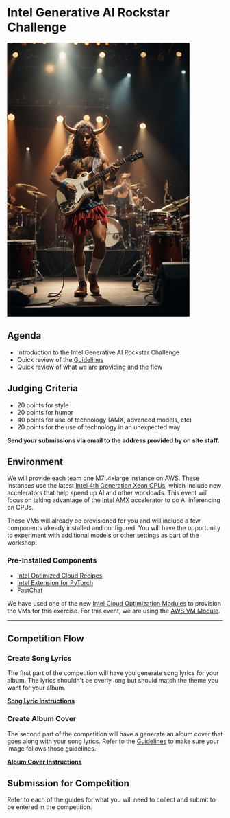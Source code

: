 # Intel Generative AI Rockstar Challenge

![Generative AI Rockstar](images/ai-rockstar.png)

## Agenda

- Introduction to the Intel Generative AI Rockstar Challenge
- Quick review of the [Guidelines](guidelines.md)
- Quick review of what we are providing and the flow

## Judging Criteria

- 20 points for style
- 20 points for humor
- 40 points for use of technology (AMX, advanced models, etc)
- 20 points for the use of technology in an unexpected way

**Send your submissions via email to the address provided by on site staff.**

## Environment

We will provide each team one M7i.4xlarge instance on AWS. These instances use the latest [Intel 4th Generation Xeon CPUs](https://www.intel.com/content/www/us/en/products/docs/processors/xeon-accelerated/4th-gen-xeon-scalable-processors.html), which include new accelerators that help speed up AI and other workloads. This event will focus on taking advantage of the [Intel AMX](https://www.intel.com/content/www/us/en/products/docs/accelerator-engines/advanced-matrix-extensions/overview.html) accelerator to do AI inferencing on CPUs.

These VMs will already be provisioned for you and will include a few components already installed and configured. You will have the opportunity to experiment with additional models or other settings as part of the workshop.

### Pre-Installed Components

- [Intel Optimized Cloud Recipes](https://github.com/intel/optimized-cloud-recipes)
- [Intel Extension for PyTorch](https://github.com/intel/intel-extension-for-pytorch)
- [FastChat](https://github.com/lm-sys/FastChat)

We have used one of the new [Intel Cloud Optimization Modules](https://www.intel.com/content/www/us/en/developer/topic-technology/cloud-optimization.html) to provision the VMs for this exercise. For this event, we are using the [AWS VM Module](https://github.com/intel/terraform-intel-aws-vm).

---

## Competition Flow

### Create Song Lyrics

The first part of the competition will have you generate song lyrics for your album. The lyrics shouldn't be overly long but should match the theme you want for your album.

**[Song Lyric Instructions](lyrics.md)**

### Create Album Cover

The second part of the competition will have a generate an album cover that goes along with your song lyrics. Refer to the [Guidelines](guidelines.md) to make sure your image follows those guidelines.

**[Album Cover Instructions](stable-diffusion/README.md)**

## Submission for Competition

Refer to each of the guides for what you will need to collect and submit to be entered in the competition.
